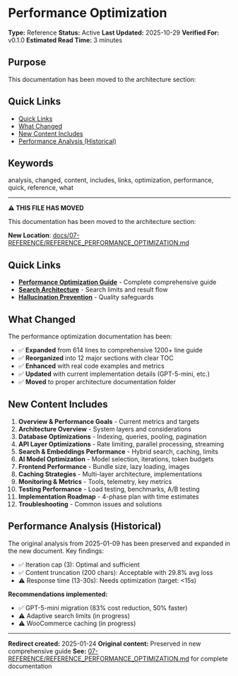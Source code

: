 # Performance Optimization

**Type:** Reference
**Status:** Active
**Last Updated:** 2025-10-29
**Verified For:** v0.1.0
**Estimated Read Time:** 3 minutes

## Purpose
This documentation has been moved to the architecture section:

## Quick Links
- [Quick Links](#quick-links)
- [What Changed](#what-changed)
- [New Content Includes](#new-content-includes)
- [Performance Analysis (Historical)](#performance-analysis-historical)

## Keywords
analysis, changed, content, includes, links, optimization, performance, quick, reference, what

---


**⚠️ THIS FILE HAS MOVED**

This documentation has been moved to the architecture section:

**New Location**: [docs/07-REFERENCE/REFERENCE_PERFORMANCE_OPTIMIZATION.md](./07-REFERENCE/REFERENCE_PERFORMANCE_OPTIMIZATION.md)

## Quick Links

- **[Performance Optimization Guide](./07-REFERENCE/REFERENCE_PERFORMANCE_OPTIMIZATION.md)** - Complete comprehensive guide
- **[Search Architecture](./SEARCH_ARCHITECTURE.md)** - Search limits and result flow
- **[Hallucination Prevention](./02-GUIDES/GUIDE_HALLUCINATION_PREVENTION.md)** - Quality safeguards

## What Changed

The performance optimization documentation has been:
- ✅ **Expanded** from 614 lines to comprehensive 1200+ line guide
- ✅ **Reorganized** into 12 major sections with clear TOC
- ✅ **Enhanced** with real code examples and metrics
- ✅ **Updated** with current implementation details (GPT-5-mini, etc.)
- ✅ **Moved** to proper architecture documentation folder

## New Content Includes

1. **Overview & Performance Goals** - Current metrics and targets
2. **Architecture Overview** - System layers and considerations
3. **Database Optimizations** - Indexing, queries, pooling, pagination
4. **API Layer Optimizations** - Rate limiting, parallel processing, streaming
5. **Search & Embeddings Performance** - Hybrid search, caching, limits
6. **AI Model Optimization** - Model selection, iterations, token budgets
7. **Frontend Performance** - Bundle size, lazy loading, images
8. **Caching Strategies** - Multi-layer architecture, implementations
9. **Monitoring & Metrics** - Tools, telemetry, key metrics
10. **Testing Performance** - Load testing, benchmarks, A/B testing
11. **Implementation Roadmap** - 4-phase plan with time estimates
12. **Troubleshooting** - Common issues and solutions

## Performance Analysis (Historical)

The original analysis from 2025-01-09 has been preserved and expanded in the new document. Key findings:

- ✅ Iteration cap (3): Optimal and sufficient
- ✅ Content truncation (200 chars): Acceptable with 29.8% avg loss
- ⚠️ Response time (13-30s): Needs optimization (target: <15s)

**Recommendations implemented:**
- ✅ GPT-5-mini migration (83% cost reduction, 50% faster)
- ⚠️ Adaptive search limits (in progress)
- ⚠️ WooCommerce caching (in progress)

---

**Redirect created:** 2025-01-24
**Original content:** Preserved in new comprehensive guide
**See:** [07-REFERENCE/REFERENCE_PERFORMANCE_OPTIMIZATION.md](./07-REFERENCE/REFERENCE_PERFORMANCE_OPTIMIZATION.md) for complete documentation
